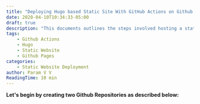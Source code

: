 ```yaml
---
title: "Deploying Hugo based Static Site With GitHub Actions on Github Pages"
date: 2020-04-10T10:34:33-05:00
draft: true
description: "This documents outlines the steps involved hosting a static website built using Hugo, on GitHub and deploying using Github Actions."
tags: 
    - Github Actions
    - Hugo
    - Static Website
    - Github Pages
categories:
    - Static Website Deployment
author: Param V V
ReadingTime: 10 min
---
```


__Let's begin by creating two Github Repositories as described below:__

